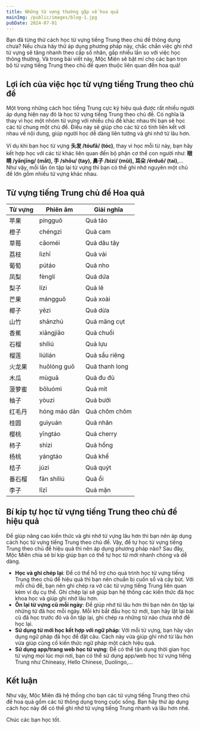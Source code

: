 ```yaml
---
title: Những từ vựng thường gặp về hoa quả
mainImg: /public/images/blog-1.jpg
pubDate: 2024-07-01
---
```

Bạn đã từng thử cách học từ vựng tiếng Trung theo chủ đề thông dụng chưa? Nếu chưa hãy thử áp dụng phương pháp này, chắc chắn việc ghi nhớ từ vựng sẽ tăng nhanh theo cấp số nhân, gấp nhiều lần so với việc học thông thường. Và trong bài viết này, Mộc Miên sẽ bật mí cho các bạn trọn bộ từ vựng tiếng Trung theo chủ đề quen thuộc liên quan đến hoa quả!

## Lợi ích của việc học từ vựng tiếng Trung theo chủ đề
Một trong những cách học tiếng Trung cực kỳ hiệu quả được rất nhiều người áp dụng hiện nay đó là học từ vựng tiếng Trung theo chủ đề. Có nghĩa là thay vì học một nhóm từ vựng với nhiều chủ đề khác nhau thì bạn sẽ học các từ chung một chủ đề. Điều này sẽ giúp cho các từ có tính liên kết với nhau về nội dung, giúp người học dễ dàng liên tưởng và ghi nhớ từ lâu hơn.

Ví dụ khi bạn học từ vựng **头发 /tóufǎ/ (tóc)**, thay vì học mỗi từ này, bạn hãy kết hợp học với các từ khác liên quan đến bộ phận cơ thể con người như: **眼睛 /yǎnjīng/ (mắt), 手 /shǒu/ (tay), 鼻子 /bízi/ (mũi), 耳朵 /ěrduǒ/ (tai)**,... Như vậy, mỗi lần ôn tập lại từ vựng thì bạn có thể ghi nhớ nguyên một chủ đề lớn gồm nhiều từ vựng khác nhau.

## Từ vựng tiếng Trung chủ đề Hoa quả
| Từ vựng | Phiên âm | Giải nghĩa |
|---------|----------|------------|
|苹果 | píngguǒ |  Quả táo|
|橙子 | chéngzi |  Quả cam|
|草莓 | cǎoméi |  Quả dâu tây|
|荔枝 | lìzhī |  Quả vải|
|葡萄 | pútáo |  Quả nho|
|凤梨 | fènglí |  Quả dứa|
|梨子 | lízi |  Quả lê|
|芒果 | mángguǒ | Quả xoài|
|椰子 | yēzi | Quả dừa|
|山竹 | shānzhú |  Quả măng cụt|
|香蕉 | xiāngjiāo |  Quả chuối|
|石榴 | shíliú |  Quả lựu|
|榴莲 | liúlián |  Quả sầu riêng|
|火龙果 | huǒlóng guǒ |  Quả thanh long|
|木瓜 | mùguā |  Quả đu đủ|
|菠萝蜜 | bōluómì |  Quả mít|
|柚子 | yòuzi |  Quả bưởi|
|红毛丹 | hóng máo dān |  Quả chôm chôm|
|桂圆 | guìyuán |  Quả nhãn|
|樱桃 | yīngtáo |  Quả cherry|
|柿子 | shìzi |  Quả hồng|
|杨桃 | yángtáo |  Quả khế|
|桔子 | júzi |  Quả quýt|
|番石榴 | fān shíliú |  Quả ổi|
|李子 | lǐzǐ |  Quả mận

## Bí kíp tự học từ vựng tiếng Trung theo chủ đề hiệu quả
Để giúp nâng cao kiến thức và ghi nhớ từ vựng lâu hơn thì bạn nên áp dụng cách học từ vựng tiếng Trung theo chủ đề. Vậy, để tự học từ vựng tiếng Trung theo chủ đề hiệu quả thì nên áp dụng phương pháp nào? Sau đây, Mộc Miên chia sẻ bí kíp giúp bạn có thể tự học từ mới nhanh chóng và dễ dàng.

- **Học và ghi chép lại**: Để có thể hỗ trợ cho quá trình học từ vựng tiếng Trung theo chủ đề hiệu quả thì bạn nên chuẩn bị cuốn sổ và cây bút. Với mỗi chủ đề, bạn nên ghi chép ra vở các từ vựng tiếng Trung liên quan kèm ví dụ cụ thể. Ghi chép lại sẽ giúp bạn hệ thống các kiến thức đã học khoa học và giúp ghi nhớ lâu hơn.
- **Ôn lại từ vựng cũ mỗi ngày**: Để giúp nhớ từ lâu hơn thì bạn nên ôn tập lại những từ đã học mỗi ngày. Mỗi khi bắt đầu học từ mới, bạn hãy lật lại bài cũ đã học trước đó và ôn tập lại, ghi chép ra những từ nào chưa nhớ để học lại.
- **Sử dụng từ mới học kết hợp với ngữ pháp**: Với mỗi từ vựng, bạn hãy vận dụng ngữ pháp đã học để đặt câu. Cách này vừa giúp ghi nhớ từ lâu hơn vừa giúp củng cố kiến thức ngữ pháp một cách hiệu quả.
- **Sử dụng app/trang web học từ vựng**: Để có thể tận dụng thời gian học từ vựng mọi lúc mọi nơi, bạn có thể sử dụng app/web học từ vựng tiếng Trung như Chineasy, Hello Chinese, Duolingo,...

## Kết luận

Như vậy, Mộc Miên đã hệ thống cho bạn các từ vựng tiếng Trung theo chủ đề hoa quả gồm các từ thông dụng trong cuộc sống. Bạn hãy thử áp dụng cách học này để có thể ghi nhớ từ vựng tiếng Trung nhanh và lâu hơn nhé.

Chúc các bạn học tốt.